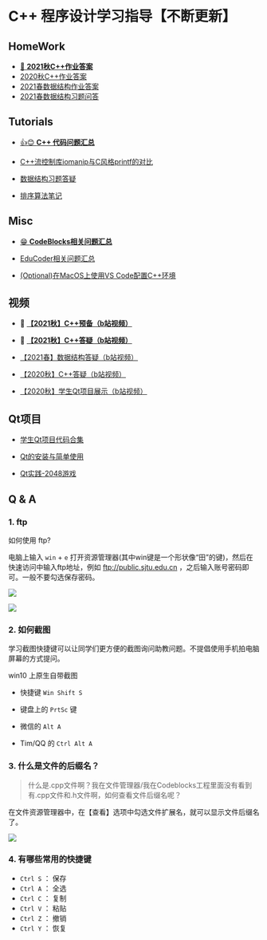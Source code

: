 # C++ 程序设计学习指导【不断更新】


## HomeWork

* [👀  **2021秋C++作业答案**](codes/21fall/README.md)
* [2020秋C++作业答案](codes/20fall/README.md)
* [2021春数据结构作业答案](codes/21spring/README.md)
* [2021春数据结构习题问答](tutorials/DS-quiz.md)

## Tutorials


* [👍😊 **C++ 代码问题汇总**](tutorials/Cpp.md)

* [C++流控制库iomanip与C风格printf的对比](tutorials/CppFormat.md)


* [数据结构习题答疑](tutorials/DS-quiz.md)

* [排序算法笔记](codes/sort/sort.md)




## Misc

* [😁 **CodeBlocks相关问题汇总**](tutorials/CodeBlocks.md)

* [EduCoder相关问题汇总](tutorials/EduCoder.md)

* [(Optional)在MacOS上使用VS Code配置C++环境](https://code.visualstudio.com/docs/cpp/config-clang-mac)



## 视频


* 👀 [**【2021秋】C++预备（b站视频）**](https://www.bilibili.com/video/BV1n34y1U7Y3/)
* 👀 [**【2021秋】C++答疑（b站视频）**](https://b23.tv/qk3cBg)


* [【2021春】数据结构答疑（b站视频）](https://www.bilibili.com/video/BV1Hp4y1t77L/)
* [【2020秋】C++答疑（b站视频）](https://www.bilibili.com/video/BV1mt4y1a71t/)
* [【2020秋】学生Qt项目展示（b站视频）](https://www.bilibili.com/video/BV1Hr4y1T7y1)


## Qt项目 

* [学生Qt项目代码合集](https://gitee.com/OneForward/QtGallery)

* [Qt的安装与简单使用](tutorials/qt-install.md)

* [Qt实践-2048游戏](tutorials/qt-2048-v1.md)




<!-- <details>
  <summary> Q & A  </summary> -->
## Q & A
### 1. ftp

如何使用 ftp?

电脑上输入 `win` + `e` 打开资源管理器(其中win键是一个形状像“田”的键)，然后在快速访问中输入ftp地址，例如 ftp://public.sjtu.edu.cn ，之后输入账号密码即可。一般不要勾选保存密码。

![](tutorials/imgs/ftp_start.png)

![](tutorials/imgs/ftp_url.png)

### 2. 如何截图

学习截图快捷键可以让同学们更方便的截图询问助教问题。不提倡使用手机拍电脑屏幕的方式提问。

win10 上原生自带截图

- 快捷键 `Win Shift S` 
- 键盘上的 `PrtSc` 键

- 微信的 `Alt A` 
- Tim/QQ 的 `Ctrl Alt A`

### 3. 什么是文件的后缀名？

> 什么是.cpp文件啊？我在文件管理器/我在Codeblocks工程里面没有看到有.cpp文件和.h文件啊，如何查看文件后缀名呢？

在文件资源管理器中，在【查看】选项中勾选文件扩展名，就可以显示文件后缀名了。

![](tutorials/imgs/file_ext.png)

### 4. 有哪些常用的快捷键

* `Ctrl S` ： 保存
* `Ctrl A` ： 全选
* `Ctrl C` ： 复制
* `Ctrl V` ： 粘贴
* `Ctrl Z` ： 撤销
* `Ctrl Y` ： 恢复

<!-- </details> -->

